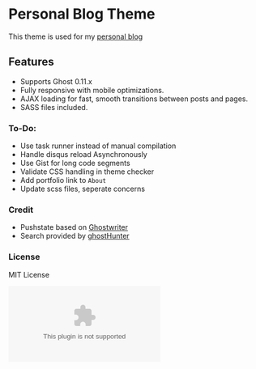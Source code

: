 # Personal Blog Theme

This theme is used for my [personal blog](http://chadsheets.com)

## Features

* Supports Ghost 0.11.x
* Fully responsive with mobile optimizations.
* AJAX loading for fast, smooth transitions between posts and pages.
* SASS files included.

### To-Do:

* Use task runner instead of manual compilation
* Handle disqus reload Asynchronously
* Use Gist for long code segments
* Validate CSS handling in theme checker
* Add portfolio link to `About`
* Update scss files, seperate concerns

### Credit

* Pushstate based on [Ghostwriter](http://jollygoodthemes.com/)
* Search provided by [ghostHunter](https://github.com/jamalneufeld/ghostHunter)

### License

MIT License

[![Analytics](https://cjs-beacon.appspot.com/UA-10006093-3/github/cjsheets/blog.chadsheets.com?pixel)](https://github.com/cjsheets/blog.chadsheets.com)

